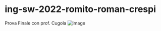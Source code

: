 # ing-sw-2022-romito-roman-crespi
Prova Finale con prof. Cugola
![image](https://user-images.githubusercontent.com/101065339/158979176-abd906c3-df6a-44b9-98b4-1d26a4bb007a.png)
